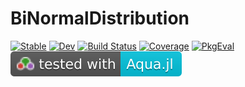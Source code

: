# BiNormalDistribution

[![Stable](https://img.shields.io/badge/docs-stable-blue.svg)](https://abhro.github.io/BiNormalDistribution.jl/stable/)
[![Dev](https://img.shields.io/badge/docs-dev-blue.svg)](https://abhro.github.io/BiNormalDistribution.jl/dev/)
[![Build Status](https://github.com/abhro/BiNormalDistribution.jl/actions/workflows/CI.yml/badge.svg?branch=main)](https://github.com/abhro/BiNormalDistribution.jl/actions/workflows/CI.yml?query=branch%3Amain)
[![Coverage](https://codecov.io/gh/abhro/BiNormalDistribution.jl/branch/main/graph/badge.svg)](https://codecov.io/gh/abhro/BiNormalDistribution.jl)
[![PkgEval](https://JuliaCI.github.io/NanosoldierReports/pkgeval_badges/B/BiNormalDistribution.svg)](https://JuliaCI.github.io/NanosoldierReports/pkgeval_badges/B/BiNormalDistribution.html)
[![Aqua](https://raw.githubusercontent.com/JuliaTesting/Aqua.jl/master/badge.svg)](https://github.com/JuliaTesting/Aqua.jl)
